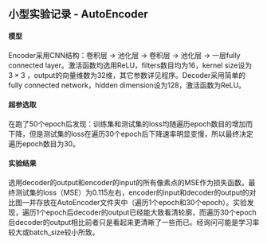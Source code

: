 ## 小型实验记录 - AutoEncoder

#### 模型

Encoder采用CNN结构：卷积层 $\to$ 池化层 $\to$ 卷积层 $\to$ 池化层 $\to$ 一层fully connected layer。激活函数均选用ReLU，filters数目均为16，kernel size设为 $3\times3$ ，output的向量维数为32维，其它参数详见程序。Decoder采用简单的fully connected network，hidden dimension设为128，激活函数为ReLU。

#### 超参选取

在跑了50个epoch后发现：训练集和测试集的loss均随遍历epoch数目的增加而下降，但是测试集的loss在遍历30个epoch后下降速率明显变慢，所以最终决定遍历epoch数目为30。

#### 实验结果

选用decoder的output和encoder的input的所有像素点的MSE作为损失函数。最终测试集的loss（MSE）为0.115左右，encoder的input和decoder的output的对比图一并存放在AutoEncoder文件夹中（遍历1个epoch和30个epoch）。实验发现，遍历1个epoch后decoder的output已经能大致看清轮廓，而遍历30个epoch后decoder的output相比前者只是看起来更清晰了一些而已。经询问可能是学习率较大或batch_size较小所致。

